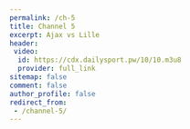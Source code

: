 ```yaml
---
permalink: /ch-5
title: Channel 5
excerpt: Ajax vs Lille
header:
 video:
  id: https://cdx.dailysport.pw/10/10.m3u8
  provider: full_link
sitemap: false
comment: false
author_profile: false
redirect_from:
 - /channel-5/
---
```

<style>h1#page-title{display:none;height:0;visibility:hidden;!important</style>


